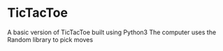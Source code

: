 # TicTacToe
A basic version of TicTacToe built using Python3
The computer uses the Random library to pick moves
